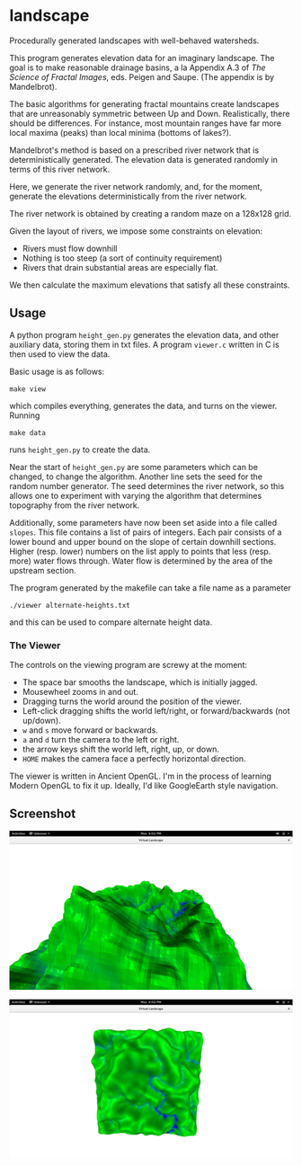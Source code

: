 # landscape
Procedurally generated landscapes with well-behaved watersheds.

This program generates elevation data for an imaginary landscape.
The goal is to make reasonable drainage basins, a la Appendix A.3
of *The Science of Fractal Images*, eds. Peigen and Saupe.  (The appendix
is by Mandelbrot).

The basic algorithms for generating fractal mountains create landscapes
that are unreasonably symmetric between Up and Down.  Realistically,
there should be differences.  For instance, most mountain ranges
have far more local maxima (peaks) than local minima (bottoms of lakes?).

Mandelbrot's method is based on a prescribed river network
that is deterministically generated.  The elevation data is
generated randomly in terms of this river network.

Here, we generate the river network randomly, and, for the moment,
generate the elevations deterministically from the river network.

The river network is obtained by creating a random maze on a 128x128 grid.

Given the layout of rivers, we impose some constraints on elevation:

* Rivers must flow downhill
* Nothing is too steep (a sort of continuity requirement)
* Rivers that drain substantial areas are especially flat.

We then calculate the maximum elevations that satisfy all these
constraints.

## Usage

A python program `height_gen.py` generates the elevation data,
and other auxiliary data, storing them in txt files.
A program `viewer.c` written in C is then
used to view the data.

Basic usage is as follows:

    make view

which compiles everything, generates the data, and turns on the viewer.
Running

    make data

runs `height_gen.py` to create the data.

Near the start of `height_gen.py` are some parameters which can
be changed, to change the algorithm.  Another line sets the seed
for the random number generator.  The seed determines the river
network, so this allows one to experiment with varying the
algorithm that determines topography from the river network.

Additionally, some parameters have now been set aside into a file
called `slopes`.  This file contains a list of pairs of integers.
Each pair consists of a lower bound and upper bound on the slope of
certain downhill sections.  Higher (resp. lower) numbers on the list
apply to points that less (resp. more) water flows through.  Water
flow is determined by the area of the upstream section.

The program generated by the makefile can take a file name as a
parameter

    ./viewer alternate-heights.txt

and this can be used to compare alternate height data.



### The Viewer
The controls on the viewing program are screwy at the moment:

* The space bar smooths the landscape, which is initially jagged.
* Mousewheel zooms in and out.
* Dragging turns the world around the position of the viewer.
* Left-click dragging shifts the world left/right, or forward/backwards
  (not up/down).
* `w` and `s` move forward or backwards.
* `a` and `d` turn the camera to the left or right.
* the arrow keys shift the world left, right, up, or down.
* `HOME` makes the camera face a perfectly horizontal direction.

The viewer is written in Ancient OpenGL.  I'm in the process of
learning Modern OpenGL to fix it up.  Ideally, I'd like GoogleEarth
style navigation.

## Screenshot
![Screenshot](img1.png)

![Screenshot](img2.png)

